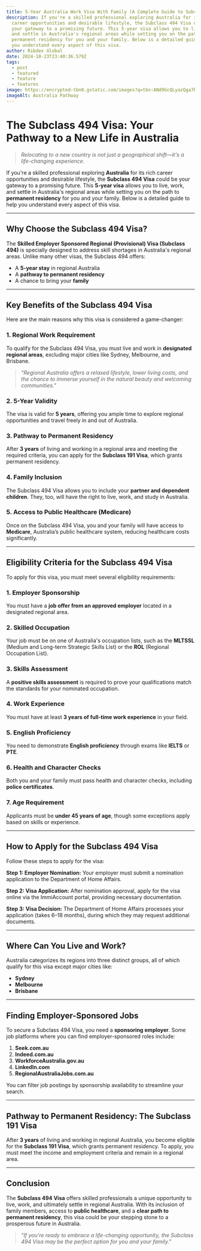 ```yaml
---
title: 5-Year Australia Work Visa With Family (A Complete Guide to Subclass 494 Visa)
description: If you're a skilled professional exploring Australia for its rich
  career opportunities and desirable lifestyle, the Subclass 494 Visa could be
  your gateway to a promising future. This 5-year visa allows you to live, work,
  and settle in Australia's regional areas while setting you on the path to
  permanent residency for you and your family. Below is a detailed guide to help
  you understand every aspect of this visa.
author: Ribdex Global
date: 2024-10-23T23:40:36.579Z
tags:
  - post
  - featured
  - feature
  - features
image: https://encrypted-tbn0.gstatic.com/images?q=tbn:ANd9GcQLyazQga7bFHFpB3MZCaF7QXtZwkwwwux0iw&s
imageAlt: Australia Pathway
---
```

# **The Subclass 494 Visa: Your Pathway to a New Life in Australia**

> *Relocating to a new country is not just a geographical shift—it's a life-changing experience.*

If you're a skilled professional exploring **Australia** for its rich career opportunities and desirable lifestyle, the **Subclass 494 Visa** could be your gateway to a promising future. This **5-year visa** allows you to live, work, and settle in Australia's regional areas while setting you on the path to **permanent residency** for you and your family. Below is a detailed guide to help you understand every aspect of this visa.

- - -

## **Why Choose the Subclass 494 Visa?**

The **Skilled Employer Sponsored Regional (Provisional) Visa (Subclass 494)** is specially designed to address skill shortages in Australia's regional areas. Unlike many other visas, the Subclass 494 offers:

* A **5-year stay** in regional Australia
* A **pathway to permanent residency**
* A chance to bring your **family**

- - -

## **Key Benefits of the Subclass 494 Visa**

Here are the main reasons why this visa is considered a game-changer:

### **1. Regional Work Requirement**

To qualify for the Subclass 494 Visa, you must live and work in **designated regional areas**, excluding major cities like Sydney, Melbourne, and Brisbane.

> *"Regional Australia offers a relaxed lifestyle, lower living costs, and the chance to immerse yourself in the natural beauty and welcoming communities."* 

### **2. 5-Year Validity**

The visa is valid for **5 years**, offering you ample time to explore regional opportunities and travel freely in and out of Australia.

### **3. Pathway to Permanent Residency**

After **3 years** of living and working in a regional area and meeting the required criteria, you can apply for the **Subclass 191 Visa**, which grants permanent residency.

### **4. Family Inclusion**

The Subclass 494 Visa allows you to include your **partner and dependent children**. They, too, will have the right to live, work, and study in Australia.

### **5. Access to Public Healthcare (Medicare)**

Once on the Subclass 494 Visa, you and your family will have access to **Medicare**, Australia’s public healthcare system, reducing healthcare costs significantly.

- - -

## **Eligibility Criteria for the Subclass 494 Visa**

To apply for this visa, you must meet several eligibility requirements:

### **1. Employer Sponsorship**

You must have a **job offer from an approved employer** located in a designated regional area.

### **2. Skilled Occupation**

Your job must be on one of Australia's occupation lists, such as the **MLTSSL** (Medium and Long-term Strategic Skills List) or the **ROL** (Regional Occupation List).

### **3. Skills Assessment**

A **positive skills assessment** is required to prove your qualifications match the standards for your nominated occupation.

### **4. Work Experience**

You must have at least **3 years of full-time work experience** in your field.

### **5. English Proficiency**

You need to demonstrate **English proficiency** through exams like **IELTS** or **PTE**.

### **6. Health and Character Checks**

Both you and your family must pass health and character checks, including **police certificates**.

### **7. Age Requirement**

Applicants must be **under 45 years of age**, though some exceptions apply based on skills or experience.

- - -

## **How to Apply for the Subclass 494 Visa**

Follow these steps to apply for the visa:

**Step 1: Employer Nomination:**
Your employer must submit a nomination application to the Department of Home Affairs.

**Step 2: Visa Application:**
After nomination approval, apply for the visa online via the ImmiAccount portal, providing necessary documentation.

**Step 3: Visa Decision:**
The Department of Home Affairs processes your application (takes 6–18 months), during which they may request additional documents.

- - -

## **Where Can You Live and Work?**

Australia categorizes its regions into three distinct groups, all of which qualify for this visa except major cities like:

* **Sydney**
* **Melbourne**
* **Brisbane**

- - -

## **Finding Employer-Sponsored Jobs**

To secure a Subclass 494 Visa, you need a **sponsoring employer**. Some job platforms where you can find employer-sponsored roles include:

1. **Seek.com.au**
2. **Indeed.com.au**
3. **WorkforceAustralia.gov.au**
4. **LinkedIn.com**
5. **RegionalAustraliaJobs.com.au**

You can filter job postings by sponsorship availability to streamline your search.

- - -

## **Pathway to Permanent Residency: The Subclass 191 Visa**

After **3 years** of living and working in regional Australia, you become eligible for the **Subclass 191 Visa**, which grants permanent residency. To apply, you must meet the income and employment criteria and remain in a regional area.

- - -

## **Conclusion**

The **Subclass 494 Visa** offers skilled professionals a unique opportunity to live, work, and ultimately settle in regional Australia. With its inclusion of family members, access to **public healthcare**, and a **clear path to permanent residency**, this visa could be your stepping stone to a prosperous future in Australia. 

> *"If you're ready to embrace a life-changing opportunity, the Subclass 494 Visa may be the perfect option for you and your family."*